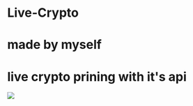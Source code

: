 # Live-Crypto
# made by myself
# live crypto prining with it's api
<img src="https://cdn.discordapp.com/attachments/899181942984048711/921772785578180678/unknown.png">
